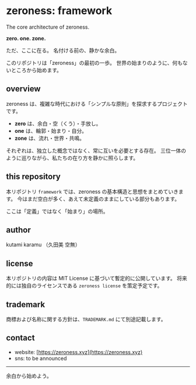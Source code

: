 # zeroness: framework
The core architecture of zeroness.

**zero. one. zone.**

ただ、ここに在る。
名付ける前の、静かな余白。

このリポジトリは「zeroness」の最初の一歩。
世界の始まりのように、何もないところから始めます。

## overview

zeroness は、複雑な時代における「シンプルな原則」を探求するプロジェクトです。

- **zero** は、余白・空（くう）・手放し。
- **one** は、輪郭・始まり・自分。
- **zone** は、流れ・世界・共鳴。

それぞれは、独立した概念ではなく、常に互いを必要とする存在。
三位一体のように巡りながら、私たちの在り方を静かに照らします。

## this repository

本リポジトリ `framework` では、zeroness の基本構造と思想をまとめていきます。
今はまだ空白が多く、あえて未定義のままにしている部分もあります。

ここは「定義」ではなく「始まり」の場所。

## author

kutami karamu （久田美 空無）

## license

本リポジトリの内容は MIT License に基づいて暫定的に公開しています。
将来的には独自のライセンスである `zeroness license` を策定予定です。

## trademark

商標および名称に関する方針は、`TRADEMARK.md` にて別途記載します。

## contact

- website: [https://zeroness.xyz](https://zeroness.xyz)
- sns: to be announced

---

余白から始めよう。
